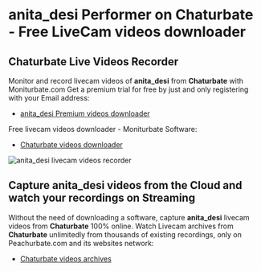 # anita_desi Performer on Chaturbate - Free LiveCam videos downloader

## Chaturbate Live Videos Recorder

Monitor and record livecam videos of **anita_desi** from **Chaturbate** with Moniturbate.com
Get a premium trial for free by just and only registering with your Email address:
* [anita_desi Premium videos downloader](https://moniturbate.com/request-demo-licence-key.html)

Free livecam videos downloader - Moniturbate Software:
* [Chaturbate videos downloader](https://moniturbate.com/moniturbate-download-software.html)

![anita_desi livecam videos recorder](https://peachurnet.com/templates/moniturbate-software.png)


## Capture anita_desi videos from the Cloud and watch your recordings on Streaming

Without the need of downloading a software, capture **anita_desi** livecam videos from **Chaturbate** 100% online.
Watch Livecam archives from **Chaturbate** unlimitedly from thousands of existing recordings, only on Peachurbate.com and its websites network:
* [Chaturbate videos archives](https://peachurnet.com/)